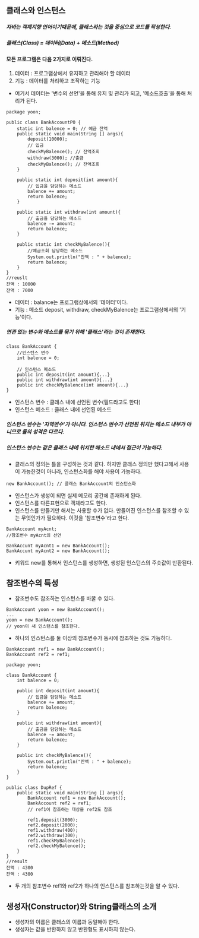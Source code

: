 ## 클래스와 인스턴스

##### 자바는 객체지향 언어이기때문에, 클래스라는 것을 중심으로 코드를 작성한다.

##### 클래스(Class) = 데이터(Data) + 메소드(Method)

#### 모든 프로그램은 다음 2가지로 이뤄진다.
1. 데이터 : 프로그램상에서 유지하고 관리해야 할 데이터
2. 기능 : 데이터를 처리하고 조작하는 기능

- 여기서 데이터는 '변수의 선언'을 통해 유지 및 관리가 되고, '메소드호출'을 통해 처리가 된다.

```
package yoon;

public class BankAccountPO {
    static int balence = 0; // 예금 잔액
    public static void main(String [] args){
        deposit(10000);
        // 입금
        checkMyBalence(); // 잔액조회
        withdraw(3000); //출금
        checkMyBalence(); // 잔액조회
    }

    public static int deposit(int amount){
        // 입금을 담당하는 메소드
        balence += amount;
        return balence;
    }

    public static int withdraw(int amount){
        // 출금을 담당하는 메소드
        balence -= amount;
        return balence;
    }

    public static int checkMyBalence(){
        //예금조회 담당하는 메소드
        System.out.println("잔액 : " + balence);
        return balence;
    }
}
//reuslt
잔액 : 10000
잔액 : 7000
```
- 데이터 : balance는 프로그램상에서의 '데이터'이다.
- 기능 : 메소드 deposit, withdraw, checkMyBalence는 프로그램상에서의 '기능'이다.

##### 연관 있는 변수와 메소드를 묶기 위해 '클래스'라는 것이 존재한다.

```
class BankAccount {
	//인스턴스 변수
    int balence = 0;
    
    // 인스턴스 메소드
    public int deposit(int amount){...}
    public int withdraw(int amount){...}
    public int checkMyBalence(int amount){...}
}
```
- 인스턴스 변수 : 클래스 내에 선언된 변수(필드라고도 한다)
- 인스턴스 메소드 : 클래스 내에 선언된 메소드

##### 인스턴스 변수는 '지역변수'가 아니다. 인스턴스 변수가 선언된 위치는 메소드 내부가 아니므로 둘의 성격은 다르다. 
##### 인스턴스 변수는 같은 클래스 내에 위치한 메소드 내에서 접근이 가능하다.

- 클래스의 정의는 틀을 구성하는 것과 같다. 하지만 클래스 정의만 했다고해서 사용이 가능한것이 아니라, 인스턴스화를 해야 사용이 가능하다.
``` 
new BankAccount(); // 클래스 BankAccount의 인스턴스화
```
- 인스턴스가 생성이 되면 실제 메모리 공간에 존재하게 된다.
- 인스턴스를 다른표현으로 객체라고도 한다.
- 인스턴스를 만들기만 해서는 사용할 수가 없다. 만들어진 인스턴스를 참조할 수 있는 무엇인가가 필요하다. 이것을 '참조변수'라고 한다.

```
BankAccount myAcnt; 
//참조변수 myAcnt의 선언

BankAccunt myAcnt1 = new BankAccount();
BankAccunt myAcnt2 = new BankAccount();
```
- 키워드 new를 통해서 인스턴스를 생성하면, 생성된 인스턴스의 주솟값이 반환된다. 

## 참조변수의 특성

- 참조변수도 참조하는 인스턴스를 바꿀 수 있다.

```
BankAccount yoon = new BankAccount();
...
yoon = new BankAccount();
// yoon이 새 인스턴스를 참조한다.
```
- 하나의 인스턴스를 둘 이상의 참조변수가 동시에 참조하는 것도 가능하다.

```
BankAccount ref1 = new BankAccount();
BankAccount ref2 = ref1;
```

```
package yoon;

class BankAccount {
    int balence = 0;

    public int deposit(int amount){
        // 입금을 담당하는 메소드
        balence += amount;
        return balence;
    }

    public int withdraw(int amount){
        // 출금을 담당하는 메소드
        balence -= amount;
        return balence;
    }

    public int checkMyBalence(){
        System.out.println("잔액 : " + balence);
        return balence;
    }
}

public class DupRef {
    public static void main(String [] args){
        BankAccount ref1 = new BankAccount();
        BankAccount ref2 = ref1;
        // ref1이 참조하는 대상을 ref2도 참조

        ref1.deposit(3000);
        ref2.deposit(2000);
        ref1.withdraw(400);
        ref2.withdraw(300);
        ref1.checkMyBalence();
        ref2.checkMyBalence();
    }
}
//result
잔액 : 4300
잔액 : 4300
```
- 두 개의 참조변수 ref1와 ref2가 하나의 인스턴스를 참조하는것을 알 수 있다.

## 생성자(Constructor)와 String클래스의 소개

- 생성자의 이름은 클래스의 이름과 동일해야 한다.
- 생성자는 값을 반환하지 않고 반환형도 표시하지 않는다.
